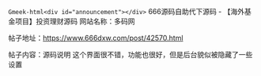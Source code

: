 `Gmeek-html<div id="announcement"></div>`
666源码自助代下源码 - 【海外基金项目】投资理财源码
网站名称：多码网

帖子地址：https://www.666dxw.com/post/42570.html

帖子内容：源码说明
这个界面很不错，功能也很好，但是后台貌似被隐藏了一些设置
